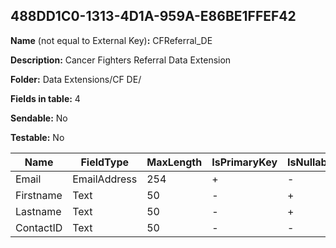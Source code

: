 ## 488DD1C0-1313-4D1A-959A-E86BE1FFEF42

**Name** (not equal to External Key)**:** CFReferral_DE

**Description:** Cancer Fighters Referral Data Extension

**Folder:** Data Extensions/CF DE/

**Fields in table:** 4

**Sendable:** No

**Testable:** No

| Name | FieldType | MaxLength | IsPrimaryKey | IsNullable | DefaultValue |
| --- | --- | --- | --- | --- | --- |
| Email | EmailAddress | 254 | + | - |  |
| Firstname | Text | 50 | - | + |  |
| Lastname | Text | 50 | - | + |  |
| ContactID | Text | 50 | - | - |  |

